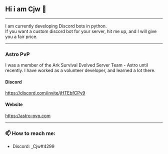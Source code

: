 
## Hi i am Cjw  👋

---


I am currently developing Discord bots in python. \
If you want a custom discord bot for your server,
hit me up, and I will give you a fair price.

---

### Astro PvP

I was a member of the Ark Survival Evolved Server Team - Astro until recently.
I have worked as a volunteer developer, and learned a lot there.

#### Discord

https://discord.com/invite/jHTEbfCPy9

#### Website 
https://astro-pvp.com

---

### 📫 How to reach me:

<!-- - My Discord Server: -->
<!-- - My Email: -->
- Discord: _Cjw#4299


